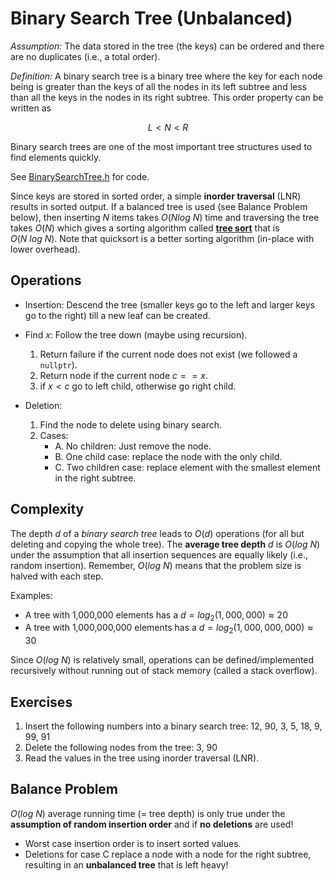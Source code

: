 # Binary Search Tree (Unbalanced)

_Assumption:_ The data stored in the tree (the keys) can be ordered and there are no duplicates (i.e., a total order).

_Definition:_ A binary search tree is a binary tree where the key for each node being is greater than the keys of all the nodes in its left subtree and less than all the keys in the nodes in its right subtree.
    This order property can be written as 
    
$$L < N < R$$

Binary search trees are one of the most important tree structures used to find elements quickly.


See [BinarySearchTree.h](BinarySearchTree.h) for code.

Since keys are stored in sorted order, a simple **inorder traversal** (LNR) results in sorted output.
If a balanced tree is used (see Balance Problem below), then inserting $N$ items takes $O(N log\ N)$ time and traversing 
the tree takes $O(N)$ which gives a sorting algorithm called [**tree sort**](https://en.wikipedia.org/wiki/Tree_sort) that is $O(N\ log\ N)$. Note that quicksort is a better sorting algorithm (in-place with lower overhead).

## Operations
* Insertion: Descend the tree (smaller keys go to the left and larger keys go to the right) till a new leaf can be created.

* Find $x$: Follow the tree down (maybe using recursion).
    1. Return failure if the current node does not exist (we followed a `nullptr`).
    2. Return node if the current node $c == x$.
    3. if $x < c$ go to left child, otherwise go right child. 

* Deletion: 
    1. Find the node to delete using binary search.
    2. Cases:
        - A. No children: Just remove the node.
        - B. One child case: replace the node with the only child.
        - C. Two children case: replace element with the smallest element in
            the right subtree.

## Complexity 
The depth $d$ of a _binary search tree_ leads to $O(d)$ operations (for all but deleting and copying the whole tree). The **average tree depth** $d$ is $O(log\ N)$ under the
assumption that all insertion sequences are equally likely (i.e., random insertion). Remember, $O(log\ N)$ means 
that the problem size is halved with each step.

Examples: 
* A tree with 1,000,000 elements has a $d = log_2(1,000,000) \approx 20$
* A tree with 1,000,000,000 elements has a $d = log_2(1,000,000,000) \approx 30$

Since $O(log\ N)$ is relatively small, operations can be defined/implemented recursively without running out of stack memory (called a stack overflow).


## Exercises 
1. Insert the following numbers into a binary search tree: 12, 90, 3, 5, 18, 9, 99, 91
2. Delete the following nodes from the tree: 3, 90
3. Read the values in the tree using inorder traversal (LNR).


## Balance Problem
$O(log\ N)$ average running time (= tree depth) is only true under the **assumption of random insertion order** and if 
**no deletions** are used! 

* Worst case insertion order is to insert sorted values.
* Deletions for case C replace a node with a node for the right subtree, resulting in an **unbalanced tree** that 
  is left heavy!

